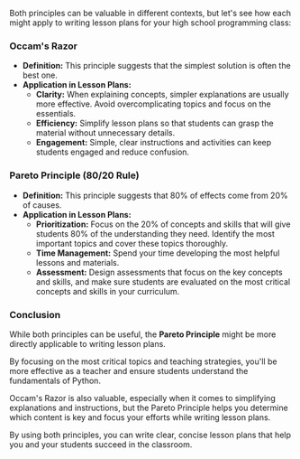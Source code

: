 Both principles can be valuable in different contexts, but let's see how each might apply to writing lesson plans for your high school programming class:

### Occam's Razor
- **Definition:** This principle suggests that the simplest solution is often the best one.
- **Application in Lesson Plans:**
  - **Clarity:** When explaining concepts, simpler explanations are usually more effective. Avoid overcomplicating topics and focus on the essentials.
  - **Efficiency:** Simplify lesson plans so that students can grasp the material without unnecessary details.
  - **Engagement:** Simple, clear instructions and activities can keep students engaged and reduce confusion.

### Pareto Principle (80/20 Rule)
- **Definition:** This principle suggests that 80% of effects come from 20% of causes.
- **Application in Lesson Plans:**
  - **Prioritization:** Focus on the 20% of concepts and skills that will give students 80% of the understanding they need. Identify the most important topics and cover these topics thoroughly.
  - **Time Management:** Spend your time developing the most helpful lessons and materials.
  - **Assessment:** Design assessments that focus on the key concepts and skills, and make sure students are evaluated on the most critical concepts and skills in your curriculum.

### Conclusion
While both principles can be useful, the **Pareto Principle** might be more directly applicable to writing lesson plans. 

By focusing on the most critical topics and teaching strategies, you'll be more effective as a teacher and ensure students understand the fundamentals of Python. 

Occam's Razor is also valuable, especially when it comes to simplifying explanations and instructions, but the Pareto Principle helps you determine which content is key and focus your efforts while writing lesson plans.

By using both principles, you can write clear, concise lesson plans that help you and your students succeed in the classroom.
